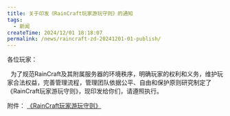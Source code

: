 ```yaml
---
title: 关于印发《RainCraft玩家游玩守则》的通知
tags:
  - 新闻
createTime: 2024/12/01 18:18:07
permalink: /news/raincraft-zd-20241201-01-publish/
---
```


各位玩家：

&nbsp;    为了规范RainCraft及其附属服务器的环境秩序，明确玩家的权利和义务，维护玩家合法权益，完善管理流程，管理团队依据公平、自由和保护原则研究制定了《RainCraft玩家游玩守则》，现印发给你们，请遵照执行。

附件： [《RainCraft玩家游玩守则》](/rules/raincraft-zd-20241201-01/)